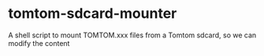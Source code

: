 # tomtom-sdcard-mounter
A shell script to mount TOMTOM.xxx files from a Tomtom sdcard, so we can modify the content
